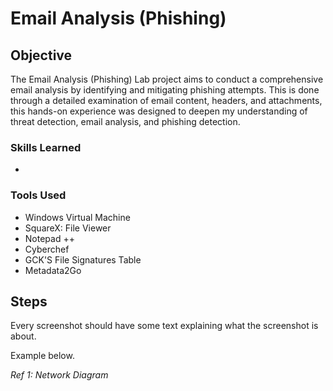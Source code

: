 # Email Analysis (Phishing)

## Objective

The Email Analysis (Phishing) Lab project aims to conduct a comprehensive email analysis by identifying and mitigating phishing attempts. This is done through a detailed examination of email content, headers, and attachments, this hands-on experience was designed to deepen my understanding of threat detection, email analysis, and phishing detection.

### Skills Learned

- 

### Tools Used

- Windows Virtual Machine
- SquareX: File Viewer
- Notepad ++
- Cyberchef
- GCK'S File Signatures Table
- Metadata2Go
  
## Steps


Every screenshot should have some text explaining what the screenshot is about.

Example below.

*Ref 1: Network Diagram*
